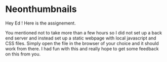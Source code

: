 # Neonthumbnails

Hey Ed ! Here is the assignement. 

You mentioned not to take more than a few hours so I did not set up a back end server and instead set up a static webpage with local javascript and CSS files. Simply open the file in the browser of your choice and it should work from there. I had fun with this and really hope to get some feedback on this from you. 

